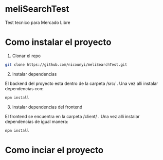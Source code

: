 # meliSearchTest
Test tecnico para Mercado Libre

# Como instalar el proyecto

1) Clonar el repo 

```bash
git clone https://github.com/nicounyi/meliSearchTest.git
```

2) Instalar dependencias

El backend del proyecto esta dentro de la carpeta /src/ . Una vez alli instalar dependencias con:

```bash
npm install
```

3) Instalar dependencias del frontend

El frontend se encuentra en la carpeta /client/ .  Una vez alli instalar dependencias de igual manera:

```bash
npm install
```

# Como inciar el proyecto

